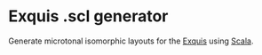 # Exquis .scl generator

Generate microtonal isomorphic layouts for the
[Exquis](https://dualo.com/en/exquis/) using
[Scala](https://www.huygens-fokker.org/scala/).
